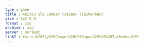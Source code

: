 ```yaml
---
type : game
title : Kaitou Sly Cooper (Japan) (Taikenban)
size : 142.5 M
format : iso
archive : zip
server : myrient
link2 : Kaitou%20Sly%20Cooper%20%28Japan%29%20%28Taikenban%29
---
```

